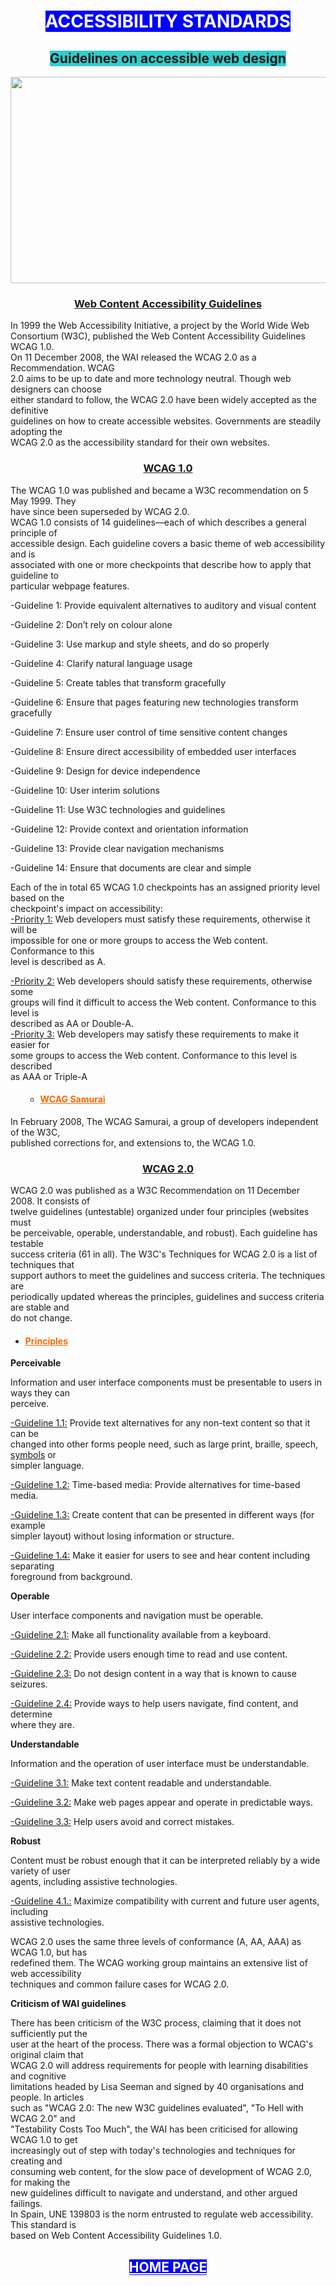 <h1 style="text-align: center;"><span style="background-color: #0000ff; color: #ffffff;">ACCESSIBILITY STANDARDS</span></h1>
<h2 style="text-align: center;"><span style="background-color: #33cccc;">Guidelines on accessible web design</span></h2>
<img src="https://soshace.com/wp-content/uploads/2019/08/Web-Accessibility-inside-blog.jpg"   width="630"  height="330">
<h3 style="text-align: center;"><strong><span style="text-decoration: underline;">Web Content Accessibility Guidelines</span></strong></h3>
<p>In 1999 the Web Accessibility Initiative, a project by the World Wide Web<br />Consortium (W3C), published the Web Content Accessibility Guidelines WCAG 1.0.<br />On 11 December 2008, the WAI released the WCAG 2.0 as a Recommendation. WCAG<br />2.0 aims to be up to date and more technology neutral. Though web designers can choose<br />either standard to follow, the WCAG 2.0 have been widely accepted as the definitive<br />guidelines on how to create accessible websites. Governments are steadily adopting the<br />WCAG 2.0 as the accessibility standard for their own websites.</p>
<h3 style="text-align: center;"><strong><span style="text-decoration: underline;">WCAG 1.0</span></strong></h3>
<p>The WCAG 1.0 was published and became a W3C recommendation on 5 May 1999. They<br />have since been superseded by WCAG 2.0.<br />WCAG 1.0 consists of 14 guidelines&mdash;each of which describes a general principle of<br />accessible design. Each guideline covers a basic theme of web accessibility and is<br />associated with one or more checkpoints that describe how to apply that guideline to<br />particular webpage features.</p>
<p>-Guideline 1: Provide equivalent alternatives to auditory and visual content</p>
<p>-Guideline 2: Don&rsquo;t rely on colour alone</p>
<p>-Guideline 3: Use markup and style sheets, and do so properly</p>
<p>-Guideline 4: Clarify natural language usage</p>
<p>-Guideline 5: Create tables that transform gracefully</p>
<p>-Guideline 6: Ensure that pages featuring new technologies transform gracefully</p>
<p>-Guideline 7: Ensure user control of time sensitive content changes</p>
<p>-Guideline 8: Ensure direct accessibility of embedded user interfaces</p>
<p>-Guideline 9: Design for device independence</p>
<p>-Guideline 10: User interim solutions</p>
<p>-Guideline 11: Use W3C technologies and guidelines</p>
<p>-Guideline 12: Provide context and orientation information</p>
<p>-Guideline 13: Provide clear navigation mechanisms</p>
<p>-Guideline 14: Ensure that documents are clear and simple</p>
<p>Each of the in total 65 WCAG 1.0 checkpoints has an assigned priority level based on the<br />checkpoint's impact on accessibility:<br /><span style="text-decoration: underline;">-Priority 1:</span> Web developers must satisfy these requirements, otherwise it will be<br />impossible for one or more groups to access the Web content. Conformance to this<br />level is described as A.</p>
<p><span style="text-decoration: underline;">-Priority 2:</span> Web developers should satisfy these requirements, otherwise some<br />groups will find it difficult to access the Web content. Conformance to this level is<br />described as AA or Double-A.<br /><span style="text-decoration: underline;">-Priority 3:</span> Web developers may satisfy these requirements to make it easier for<br />some groups to access the Web content. Conformance to this level is described<br />as AAA or Triple-A</p>
<ul>
<ul>
<li>
<h4><span style="text-decoration: underline;"><span style="color: #ff6600; text-decoration: underline;">WCAG Samurai</span></span></h4>
</li>
</ul>
</ul>
<p>In February 2008, The WCAG Samurai, a group of developers independent of the W3C,<br />published corrections for, and extensions to, the WCAG 1.0.</p>
<h3 style="text-align: center;"><strong><span style="text-decoration: underline;">WCAG 2.0</span></strong></h3>
<p>WCAG 2.0 was published as a W3C Recommendation on 11 December 2008. It consists of<br />twelve guidelines (untestable) organized under four principles (websites must<br />be perceivable, operable, understandable, and robust). Each guideline has testable<br />success criteria (61 in all). The W3C's Techniques for WCAG 2.0 is a list of techniques that<br />support authors to meet the guidelines and success criteria. The techniques are<br />periodically updated whereas the principles, guidelines and success criteria are stable and<br />do not change.</p>
<ul>
<li>
<h4><span style="text-decoration: underline;"><span style="color: #ff6600; text-decoration: underline;">Principles</span></span></h4>
</li>
</ul>
<p><strong>Perceivable</strong></p>
<p>Information and user interface components must be presentable to users in ways they can<br />perceive.</p>
<p><span style="text-decoration: underline;">-Guideline 1.1:</span> Provide text alternatives for any non-text content so that it can be<br />changed into other forms people need, such as large print, braille, speech, <a href="https://textfancy.com/emoji/symbols/" target="_blank" rel="nofollow">symbols</a> or<br />simpler language.</p>
<p><span style="text-decoration: underline;">-Guideline 1.2:</span> Time-based media: Provide alternatives for time-based media.</p>
<p><span style="text-decoration: underline;">-Guideline 1.3:</span> Create content that can be presented in different ways (for example<br />simpler layout) without losing information or structure.</p>
<p><span style="text-decoration: underline;">-Guideline 1.4:</span> Make it easier for users to see and hear content including separating<br />foreground from background.</p>
<p><strong>Operable</strong></p>
<p>User interface components and navigation must be operable.</p>
<p><span style="text-decoration: underline;">-Guideline 2.1:</span> Make all functionality available from a keyboard.</p>
<p><span style="text-decoration: underline;">-Guideline 2.2:</span> Provide users enough time to read and use content.</p>
<p><span style="text-decoration: underline;">-Guideline 2.3:</span> Do not design content in a way that is known to cause seizures.</p>
<p><span style="text-decoration: underline;">-Guideline 2.4:</span> Provide ways to help users navigate, find content, and determine<br />where they are.</p>
<p><strong>Understandable</strong></p>
<p>Information and the operation of user interface must be understandable.</p>
<p><span style="text-decoration: underline;">-Guideline 3.1:</span> Make text content readable and understandable.</p>
<p><span style="text-decoration: underline;">-Guideline 3.2:</span> Make web pages appear and operate in predictable ways.</p>
<p><span style="text-decoration: underline;">-Guideline 3.3:</span> Help users avoid and correct mistakes.</p>
<p><strong>Robust</strong></p>
<p>Content must be robust enough that it can be interpreted reliably by a wide variety of user<br />agents, including assistive technologies.</p>
<p><span style="text-decoration: underline;">-Guideline 4.1.:</span> Maximize compatibility with current and future user agents, including<br />assistive technologies.</p>
<p>WCAG 2.0 uses the same three levels of conformance (A, AA, AAA) as WCAG 1.0, but has<br />redefined them. The WCAG working group maintains an extensive list of web accessibility<br />techniques and common failure cases for WCAG 2.0.</p>
<p><strong>Criticism of WAI guidelines</strong></p>
<p>There has been criticism of the W3C process, claiming that it does not sufficiently put the<br />user at the heart of the process. There was a formal objection to WCAG's original claim that<br />WCAG 2.0 will address requirements for people with learning disabilities and cognitive<br />limitations headed by Lisa Seeman and signed by 40 organisations and people. In articles<br />such as "WCAG 2.0: The new W3C guidelines evaluated", "To Hell with WCAG 2.0" and<br />"Testability Costs Too Much", the WAI has been criticised for allowing WCAG 1.0 to get<br />increasingly out of step with today's technologies and techniques for creating and<br />consuming web content, for the slow pace of development of WCAG 2.0, for making the<br />new guidelines difficult to navigate and understand, and other argued failings.<br />In Spain, UNE 139803 is the norm entrusted to regulate web accessibility. This standard is<br />based on Web Content Accessibility Guidelines 1.0.</p>

<h2 style="text-align: center;"><span style="background-color: #0000ff; color: #ffffff;"><a style="background-color: #0000ff; color: #ffffff;" href="https://jaimuspl21.github.io/CYBER-SECURITY/index.html">HOME PAGE</a></span></h2>
